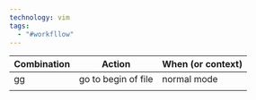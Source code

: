 ```yaml
---
technology: vim
tags:
  - "#workfllow"
---
```



| Combination | Action              | When (or context) |
| ----------- | ------------------- | ----------------- |
| gg          | go to begin of file | normal mode       |
|             |                     |                   |
